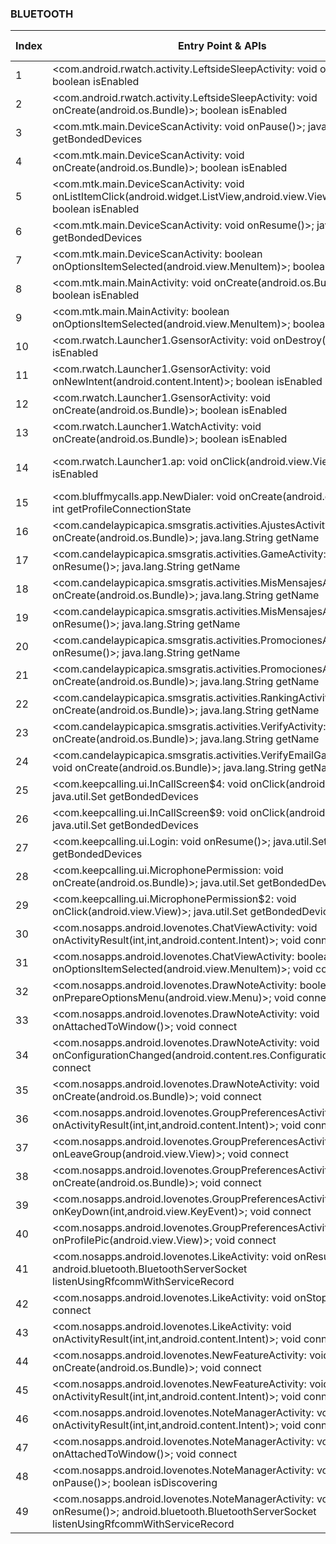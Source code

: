 ### BLUETOOTH
| Index | Entry Point & APIs | Screen shot | Resource id | Label |
| ------------- | ------------- | ------------- |-------------|-------------|
| 1 | <com.android.rwatch.activity.LeftsideSleepActivity: void onResume()>; boolean isEnabled | ![](D:\COSMOS\output\py\Play_win8\Communication\com.ble.SmartWatch\com.android.rwatch.activity.LeftsideSleepActivity.png) |  | T |
| 2 | <com.android.rwatch.activity.LeftsideSleepActivity: void onCreate(android.os.Bundle)>; boolean isEnabled | ![](D:\COSMOS\output\py\Play_win8\Communication\com.ble.SmartWatch\com.android.rwatch.activity.LeftsideSleepActivity.png) |  | T |
| 3 | <com.mtk.main.DeviceScanActivity: void onPause()>; java.util.Set getBondedDevices | ![](D:\COSMOS\output\py\Play_win8\Communication\com.ble.SmartWatch\com.mtk.main.DeviceScanActivity.png) |  | T |
| 4 | <com.mtk.main.DeviceScanActivity: void onCreate(android.os.Bundle)>; boolean isEnabled | ![](D:\COSMOS\output\py\Play_win8\Communication\com.ble.SmartWatch\com.mtk.main.DeviceScanActivity.png) |  | T |
| 5 | <com.mtk.main.DeviceScanActivity: void onListItemClick(android.widget.ListView,android.view.View,int,long)>; boolean isEnabled | ![](D:\COSMOS\output\py\Play_win8\Communication\com.ble.SmartWatch\com.mtk.main.DeviceScanActivity.png) |  | T |
| 6 | <com.mtk.main.DeviceScanActivity: void onResume()>; java.util.Set getBondedDevices | ![](D:\COSMOS\output\py\Play_win8\Communication\com.ble.SmartWatch\com.mtk.main.DeviceScanActivity.png) |  | T |
| 7 | <com.mtk.main.DeviceScanActivity: boolean onOptionsItemSelected(android.view.MenuItem)>; boolean isEnabled | ![](D:\COSMOS\output\py\Play_win8\Communication\com.ble.SmartWatch\com.mtk.main.DeviceScanActivity.png) |  | T |
| 8 | <com.mtk.main.MainActivity: void onCreate(android.os.Bundle)>; boolean isEnabled | ![](D:\COSMOS\output\py\Play_win8\Communication\com.ble.SmartWatch\com.mtk.main.MainActivity.png) |  | |
| 9 | <com.mtk.main.MainActivity: boolean onOptionsItemSelected(android.view.MenuItem)>; boolean isEnabled | ![](D:\COSMOS\output\py\Play_win8\Communication\com.ble.SmartWatch\com.mtk.main.MainActivity.png) |  | |
| 10 | <com.rwatch.Launcher1.GsensorActivity: void onDestroy()>; boolean isEnabled | ![](D:\COSMOS\output\py\Play_win8\Communication\com.ble.SmartWatch\com.rwatch.Launcher1.GsensorActivity.png) |  | T |
| 11 | <com.rwatch.Launcher1.GsensorActivity: void onNewIntent(android.content.Intent)>; boolean isEnabled | ![](D:\COSMOS\output\py\Play_win8\Communication\com.ble.SmartWatch\com.rwatch.Launcher1.GsensorActivity.png) |  | T |
| 12 | <com.rwatch.Launcher1.GsensorActivity: void onCreate(android.os.Bundle)>; boolean isEnabled | ![](D:\COSMOS\output\py\Play_win8\Communication\com.ble.SmartWatch\com.rwatch.Launcher1.GsensorActivity.png) |  | T |
| 13 | <com.rwatch.Launcher1.WatchActivity: void onCreate(android.os.Bundle)>; boolean isEnabled | ![](D:\COSMOS\output\py\Play_win8\Communication\com.ble.SmartWatch\com.rwatch.Launcher1.WatchActivity.png) |  | T |
| 14 | <com.rwatch.Launcher1.ap: void onClick(android.view.View)>; boolean isEnabled | ![](D:\COSMOS\output\py\Play_win8\Communication\com.ble.SmartWatch\com.rwatch.Launcher1.WatchActivity.png) | {'2131558667': <sensitive_component.SensitiveComponent.SensitiveView object at 0x0000027283EBA668>} | T |
| 15 | <com.bluffmycalls.app.NewDialer: void onCreate(android.os.Bundle)>; int getProfileConnectionState | ![](D:\COSMOS\output\py\Play_win8\Communication\com.bluffmycalls.app\com.bluffmycalls.app.NewDialer.png) |  | D |
| 16 | <com.candelaypicapica.smsgratis.activities.AjustesActivity: void onCreate(android.os.Bundle)>; java.lang.String getName | ![](D:\COSMOS\output\py\Play_win8\Communication\com.candelaypicapica.smsgratisdesdecuba\com.candelaypicapica.smsgratis.activities.AjustesActivity.png) |  | F |
| 17 | <com.candelaypicapica.smsgratis.activities.GameActivity: void onResume()>; java.lang.String getName | ![](D:\COSMOS\output\py\Play_win8\Communication\com.candelaypicapica.smsgratisdesdecuba\com.candelaypicapica.smsgratis.activities.GameActivity.png) |  | F |
| 18 | <com.candelaypicapica.smsgratis.activities.MisMensajesActivity: void onCreate(android.os.Bundle)>; java.lang.String getName | ![](D:\COSMOS\output\py\Play_win8\Communication\com.candelaypicapica.smsgratisdesdecuba\com.candelaypicapica.smsgratis.activities.MisMensajesActivity.png) |  | |
| 19 | <com.candelaypicapica.smsgratis.activities.MisMensajesActivity: void onResume()>; java.lang.String getName | ![](D:\COSMOS\output\py\Play_win8\Communication\com.candelaypicapica.smsgratisdesdecuba\com.candelaypicapica.smsgratis.activities.MisMensajesActivity.png) |  | |
| 20 | <com.candelaypicapica.smsgratis.activities.PromocionesActivity: void onResume()>; java.lang.String getName | ![](D:\COSMOS\output\py\Play_win8\Communication\com.candelaypicapica.smsgratisdesdecuba\com.candelaypicapica.smsgratis.activities.PromocionesActivity.png) |  | F |
| 21 | <com.candelaypicapica.smsgratis.activities.PromocionesActivity: void onCreate(android.os.Bundle)>; java.lang.String getName | ![](D:\COSMOS\output\py\Play_win8\Communication\com.candelaypicapica.smsgratisdesdecuba\com.candelaypicapica.smsgratis.activities.PromocionesActivity.png) |  | F |
| 22 | <com.candelaypicapica.smsgratis.activities.RankingActivity: void onCreate(android.os.Bundle)>; java.lang.String getName | ![](D:\COSMOS\output\py\Play_win8\Communication\com.candelaypicapica.smsgratisdesdecuba\com.candelaypicapica.smsgratis.activities.RankingActivity.png) |  | F |
| 23 | <com.candelaypicapica.smsgratis.activities.VerifyActivity: void onCreate(android.os.Bundle)>; java.lang.String getName | ![](D:\COSMOS\output\py\Play_win8\Communication\com.candelaypicapica.smsgratisdesdecuba\com.candelaypicapica.smsgratis.activities.VerifyActivity.png) |  | F |
| 24 | <com.candelaypicapica.smsgratis.activities.VerifyEmailGatewayActivity: void onCreate(android.os.Bundle)>; java.lang.String getName | ![](D:\COSMOS\output\py\Play_win8\Communication\com.candelaypicapica.smsgratisdesdecuba\com.candelaypicapica.smsgratis.activities.VerifyEmailGatewayActivity.png) |  | F |
| 25 | <com.keepcalling.ui.InCallScreen$4: void onClick(android.view.View)>; java.util.Set getBondedDevices | ![](D:\COSMOS\output\py\Play_win8\Communication\com.keepcalling.ui\com.keepcalling.ui.InCallScreen.png) |  | D |
| 26 | <com.keepcalling.ui.InCallScreen$9: void onClick(android.view.View)>; java.util.Set getBondedDevices | ![](D:\COSMOS\output\py\Play_win8\Communication\com.keepcalling.ui\com.keepcalling.ui.InCallScreen.png) |  | D |
| 27 | <com.keepcalling.ui.Login: void onResume()>; java.util.Set getBondedDevices | ![](D:\COSMOS\output\py\Play_win8\Communication\com.keepcalling.ui\com.keepcalling.ui.Login.png) |  | F |
| 28 | <com.keepcalling.ui.MicrophonePermission: void onCreate(android.os.Bundle)>; java.util.Set getBondedDevices | ![](D:\COSMOS\output\py\Play_win8\Communication\com.keepcalling.ui\com.keepcalling.ui.MicrophonePermission.png) |  | F |
| 29 | <com.keepcalling.ui.MicrophonePermission$2: void onClick(android.view.View)>; java.util.Set getBondedDevices | ![](D:\COSMOS\output\py\Play_win8\Communication\com.keepcalling.ui\com.keepcalling.ui.MicrophonePermission.png) |  | F |
| 30 | <com.nosapps.android.lovenotes.ChatViewActivity: void onActivityResult(int,int,android.content.Intent)>; void connect | ![](D:\COSMOS\output\py\Play_win8\Communication\com.nosapps.android.lovenotes\com.nosapps.android.lovenotes.ChatViewActivity.png) |  | |
| 31 | <com.nosapps.android.lovenotes.ChatViewActivity: boolean onOptionsItemSelected(android.view.MenuItem)>; void connect | ![](D:\COSMOS\output\py\Play_win8\Communication\com.nosapps.android.lovenotes\com.nosapps.android.lovenotes.ChatViewActivity.png) |  | |
| 32 | <com.nosapps.android.lovenotes.DrawNoteActivity: boolean onPrepareOptionsMenu(android.view.Menu)>; void connect | ![](D:\COSMOS\output\py\Play_win8\Communication\com.nosapps.android.lovenotes\com.nosapps.android.lovenotes.DrawNoteActivity.png) |  | |
| 33 | <com.nosapps.android.lovenotes.DrawNoteActivity: void onAttachedToWindow()>; void connect | ![](D:\COSMOS\output\py\Play_win8\Communication\com.nosapps.android.lovenotes\com.nosapps.android.lovenotes.DrawNoteActivity.png) |  | |
| 34 | <com.nosapps.android.lovenotes.DrawNoteActivity: void onConfigurationChanged(android.content.res.Configuration)>; void connect | ![](D:\COSMOS\output\py\Play_win8\Communication\com.nosapps.android.lovenotes\com.nosapps.android.lovenotes.DrawNoteActivity.png) |  | |
| 35 | <com.nosapps.android.lovenotes.DrawNoteActivity: void onCreate(android.os.Bundle)>; void connect | ![](D:\COSMOS\output\py\Play_win8\Communication\com.nosapps.android.lovenotes\com.nosapps.android.lovenotes.DrawNoteActivity.png) |  | |
| 36 | <com.nosapps.android.lovenotes.GroupPreferencesActivity: void onActivityResult(int,int,android.content.Intent)>; void connect | ![](D:\COSMOS\output\py\Play_win8\Communication\com.nosapps.android.lovenotes\com.nosapps.android.lovenotes.GroupPreferencesActivity.png) |  | |
| 37 | <com.nosapps.android.lovenotes.GroupPreferencesActivity: void onLeaveGroup(android.view.View)>; void connect | ![](D:\COSMOS\output\py\Play_win8\Communication\com.nosapps.android.lovenotes\com.nosapps.android.lovenotes.GroupPreferencesActivity.png) |  | |
| 38 | <com.nosapps.android.lovenotes.GroupPreferencesActivity: void onCreate(android.os.Bundle)>; void connect | ![](D:\COSMOS\output\py\Play_win8\Communication\com.nosapps.android.lovenotes\com.nosapps.android.lovenotes.GroupPreferencesActivity.png) |  | |
| 39 | <com.nosapps.android.lovenotes.GroupPreferencesActivity: boolean onKeyDown(int,android.view.KeyEvent)>; void connect | ![](D:\COSMOS\output\py\Play_win8\Communication\com.nosapps.android.lovenotes\com.nosapps.android.lovenotes.GroupPreferencesActivity.png) |  | |
| 40 | <com.nosapps.android.lovenotes.GroupPreferencesActivity: void onProfilePic(android.view.View)>; void connect | ![](D:\COSMOS\output\py\Play_win8\Communication\com.nosapps.android.lovenotes\com.nosapps.android.lovenotes.GroupPreferencesActivity.png) |  | |
| 41 | <com.nosapps.android.lovenotes.LikeActivity: void onResume()>; android.bluetooth.BluetoothServerSocket listenUsingRfcommWithServiceRecord | ![](D:\COSMOS\output\py\Play_win8\Communication\com.nosapps.android.lovenotes\com.nosapps.android.lovenotes.LikeActivity.png) |  | |
| 42 | <com.nosapps.android.lovenotes.LikeActivity: void onStop()>; void connect | ![](D:\COSMOS\output\py\Play_win8\Communication\com.nosapps.android.lovenotes\com.nosapps.android.lovenotes.LikeActivity.png) |  | |
| 43 | <com.nosapps.android.lovenotes.LikeActivity: void onActivityResult(int,int,android.content.Intent)>; void connect | ![](D:\COSMOS\output\py\Play_win8\Communication\com.nosapps.android.lovenotes\com.nosapps.android.lovenotes.LikeActivity.png) |  | |
| 44 | <com.nosapps.android.lovenotes.NewFeatureActivity: void onCreate(android.os.Bundle)>; void connect | ![](D:\COSMOS\output\py\Play_win8\Communication\com.nosapps.android.lovenotes\com.nosapps.android.lovenotes.NewFeatureActivity.png) |  | |
| 45 | <com.nosapps.android.lovenotes.NewFeatureActivity: void onActivityResult(int,int,android.content.Intent)>; void connect | ![](D:\COSMOS\output\py\Play_win8\Communication\com.nosapps.android.lovenotes\com.nosapps.android.lovenotes.NewFeatureActivity.png) |  | |
| 46 | <com.nosapps.android.lovenotes.NoteManagerActivity: void onActivityResult(int,int,android.content.Intent)>; void connect | ![](D:\COSMOS\output\py\Play_win8\Communication\com.nosapps.android.lovenotes\com.nosapps.android.lovenotes.NoteManagerActivity.png) |  | |
| 47 | <com.nosapps.android.lovenotes.NoteManagerActivity: void onAttachedToWindow()>; void connect | ![](D:\COSMOS\output\py\Play_win8\Communication\com.nosapps.android.lovenotes\com.nosapps.android.lovenotes.NoteManagerActivity.png) |  | |
| 48 | <com.nosapps.android.lovenotes.NoteManagerActivity: void onPause()>; boolean isDiscovering | ![](D:\COSMOS\output\py\Play_win8\Communication\com.nosapps.android.lovenotes\com.nosapps.android.lovenotes.NoteManagerActivity.png) |  | |
| 49 | <com.nosapps.android.lovenotes.NoteManagerActivity: void onResume()>; android.bluetooth.BluetoothServerSocket listenUsingRfcommWithServiceRecord | ![](D:\COSMOS\output\py\Play_win8\Communication\com.nosapps.android.lovenotes\com.nosapps.android.lovenotes.NoteManagerActivity.png) |  | |
